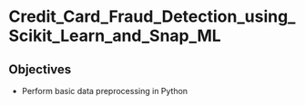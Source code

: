 # Credit_Card_Fraud_Detection_using_Scikit_Learn_and_Snap_ML
## Objectives
* Perform basic data preprocessing in Python
